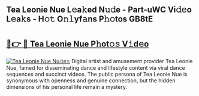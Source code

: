 ## Tea Leonie Nue L𝚎a𝚔ed N𝚞𝚍e - Part-uWC Vi𝚍𝚎o L𝚎a𝚔s - H𝚘𝚝 O𝚗𝚕yf𝚊ns P𝚑𝚘tos GB8tE

# <h2><a href="http://kfeajz.oniu.top/?m=Tea+Leonie+Nue">🔗👉 🔴 Tea Leonie Nue P𝚑ot𝚘𝚜 V𝚒d𝚎o</a></h2>

[![Tea Leonie Nue Nu𝚍e𝚜](https://i.imgur.com/0qMVB7G.gif)](http://kfeajz.oniu.top/?m=Tea+Leonie+Nue)
Digital artist and amusement provider Tea Leonie Nue, famed for disseminating dance and lifestyle content via viral dance sequences and succinct videos. The public persona of Tea Leonie Nue is synonymous with openness and genuine connection, but the hidden dimensions of his personal life remain a mystery.  
